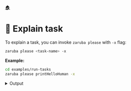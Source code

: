 <!--startTocHeader-->
[🏠](README.md)
# 🔎 Explain task
<!--endTocHeader-->

To explain a task, you can invoke `zaruba please` with `-x` flag:

```bash
zaruba please <task-name> -x
```

__Example:__

<!--startCode-->
```bash
cd examples/run-tasks
zaruba please printHelloHuman -x
```
 
<details>
<summary>Output</summary>
 
```````
## Information

File Location:

    /home/gofrendi/zaruba/docs/examples/run-tasks/index.zaruba.yaml

Should Sync Env:

    false

Type:

    command


## Start

* `bash`
* `-c`
* `echo ${GREETINGS} ${ZARUBA_INPUT_HUMAN_NAME}`


## Inputs


### Inputs.humanName

Prompt:

    Your name

Default Value:

    human

Secret:

    false


## Envs


### Envs.GREETINGS

From:

    GREETINGS

Default:

    hello
```````
</details>
<!--endCode-->


<!--startTocSubTopic-->
<!--endTocSubTopic-->